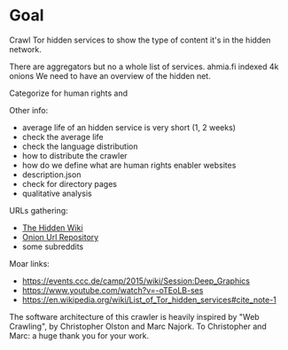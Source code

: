 Goal
====

Crawl Tor hidden services to show the type of content it's in the hidden network.

There are aggregators but no a whole list of services. ahmia.fi indexed 4k onions
We need to have an overview of the hidden net.

Categorize for human rights and 

Other info:
 - average life of an hidden service is very short (1, 2 weeks)
 - check the average life
 - check the language distribution
 - how to distribute the crawler
 - how do we define what are human rights enabler websites
 - description.json
 - check for directory pages
 - qualitative analysis


URLs gathering:
 - [The Hidden Wiki](http://kpvz7kpmcmne52qf.onion/wiki/index.php/Main_Page)
 - [Onion Url Repository](http://32rfckwuorlf4dlv.onion/)
 - some subreddits

Moar links:
 - https://events.ccc.de/camp/2015/wiki/Session:Deep_Graphics
 - https://www.youtube.com/watch?v=-oTEoLB-ses
 - https://en.wikipedia.org/wiki/List_of_Tor_hidden_services#cite_note-1

The software architecture of this crawler is heavily inspired by
"Web Crawling", by Christopher Olston and Marc Najork. To Christopher and Marc:
a huge thank you for your work.
